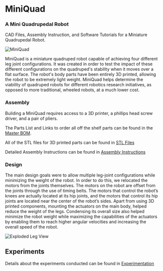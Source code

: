 # MiniQuad
### A Mini Quadrupedal Robot
CAD Files, Assembly Instruction, and Software Tutorials for a Miniature Quadrupedal Robot.  


![MiniQuad](https://user-images.githubusercontent.com/69541527/90534917-50efa900-e148-11ea-82d5-a5fc13fa7e4e.jpeg)



MiniQuad is a miniature quadruped robot capable of achieving four different leg joint configurations. It was created in order to test the impact of these different configurations on the quadruped's stability when it moves over a flat surface. The robot's body parts have been entirely 3D printed, allowing the robot to be extremely light weight. MiniQuad helps determine the viability of quadruped robots for different robotics research initiatives, as opposed to more traditional, wheeled robots, at a much lower cost.

### Assembly

Building a MiniQuad requires access to a 3D printer, a phillips head screw driver, and a pair of pliers.

The Parts List and Links to order all off the shelf parts can be found in the [Master BOM](https://github.com/MiniQuad/robot/blob/master/Master%20BOM.md). 

All of the STL files for 3D printed parts can be found in [STL Files](https://github.com/MiniQuad/robot/tree/master/STL%20Files)

Detailed Assembly Instructions can be found in [Assembly Instructions](https://github.com/MiniQuad/robot/blob/master/Assembly%20Instructions.md)

### Design
The main design goals were to allow multiple leg-joint configurations while minimizing the weight of the robot. In order to do this, we relocated the motors from the joints themselves. The motors on the robot are offset from the joints through the use of timing belts. The motors that control the robot’s knees are actually located at its hip joints, and the motors that control its hip joints are located near the center of the robot’s sides. Apart from using 3D printed components, mounting the actuators on the main body, helped reduce the weight of the legs. Condensing its overall size also helped minimize the robot weight while maximizing the capabilities of the actuators by enabling them to reach higher angular velocities and increasing the overall speed of the robot.

![Exploded Leg View](https://user-images.githubusercontent.com/69541527/90536027-86e15d00-e149-11ea-98bc-41dbec4e5b82.PNG)

## Experiments
Details about the experiments conducted can be found in [Experimentation](Experimentation.md)
